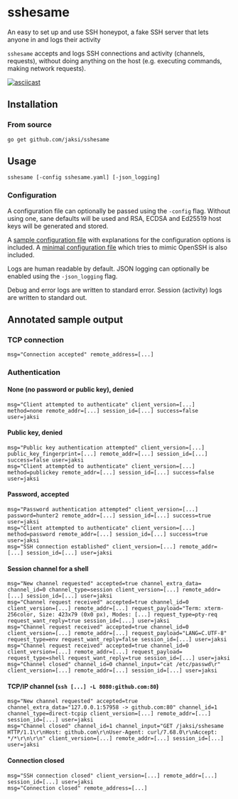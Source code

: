 # sshesame

An easy to set up and use SSH honeypot, a fake SSH server that lets anyone in and logs their activity

`sshesame` accepts and logs SSH connections and activity (channels, requests), without doing anything on the host (e.g. executing commands, making network requests).

[![asciicast](https://asciinema.org/a/Rb0MFuB4ifodScIiirxOtOxOu.svg)](https://asciinema.org/a/Rb0MFuB4ifodScIiirxOtOxOu)

## Installation

### From source

```
go get github.com/jaksi/sshesame
```

## Usage

```
sshesame [-config sshesame.yaml] [-json_logging]
```

### Configuration

A configuration file can optionally be passed using the `-config` flag.
Without using one, sane defaults will be used and RSA, ECDSA and Ed25519 host keys will be generated and stored.

A [sample configuration file](sshesame.yaml) with explanations for the configuration options is included.
A [minimal configuration file](openssh.yaml) which tries to mimic OpenSSH  is also included.

Logs are human readable by default. JSON logging can optionally be enabled using the `-json_logging` flag.

Debug and error logs are written to standard error. Session (activity) logs are written to standard out.

## Annotated sample output

### TCP connection

```
msg="Connection accepted" remote_address=[...]
```

### Authentication

#### None (no password or public key), denied

```
msg="Client attempted to authenticate" client_version=[...] method=none remote_addr=[...] session_id=[...] success=false user=jaksi
```

#### Public key, denied

```
msg="Public key authentication attempted" client_version=[...] public_key_fingerprint=[...] remote_addr=[...] session_id=[...] success=false user=jaksi
msg="Client attempted to authenticate" client_version=[...] method=publickey remote_addr=[...] session_id=[...] success=false user=jaksi
```

#### Password, accepted

```
msg="Password authentication attempted" client_version=[...] password=hunter2 remote_addr=[...] session_id=[...] success=true user=jaksi
msg="Client attempted to authenticate" client_version=[...] method=password remote_addr=[...] session_id=[...] success=true user=jaksi
msg="SSH connection established" client_version=[...] remote_addr=[...] session_id=[...] user=jaksi
```

#### Session channel for a shell

```
msg="New channel requested" accepted=true channel_extra_data= channel_id=0 channel_type=session client_version=[...] remote_addr=[...] session_id=[...] user=jaksi
msg="Channel request received" accepted=true channel_id=0 client_version=[...] remote_addr=[...] request_payload="Term: xterm-256color, Size: 423x79 (0x0 px), Modes: [...] request_type=pty-req request_want_reply=true session_id=[...] user=jaksi
msg="Channel request received" accepted=true channel_id=0 client_version=[...] remote_addr=[...] request_payload="LANG=C.UTF-8" request_type=env request_want_reply=false session_id=[...] user=jaksi
msg="Channel request received" accepted=true channel_id=0 client_version=[...] remote_addr=[...] request_payload= request_type=shell request_want_reply=true session_id=[...] user=jaksi
msg="Channel closed" channel_id=0 channel_input="cat /etc/passwd\r" client_version=[...] remote_addr=[...] session_id=[...] user=jaksi
```

#### TCP/IP channel  (`ssh [...] -L 8080:github.com:80`)

```
msg="New channel requested" accepted=true channel_extra_data="127.0.0.1:57958 -> github.com:80" channel_id=1 channel_type=direct-tcpip client_version=[...] remote_addr=[...] session_id=[...] user=jaksi
msg="Channel closed" channel_id=1 channel_input="GET /jaksi/sshesame HTTP/1.1\r\nHost: github.com\r\nUser-Agent: curl/7.68.0\r\nAccept: */*\r\n\r\n" client_version=[...] remote_addr=[...] session_id=[...] user=jaksi
```

#### Connection closed

```
msg="SSH connection closed" client_version=[...] remote_addr=[...] session_id=[...] user=jaksi
msg="Connection closed" remote_address=[...]
```